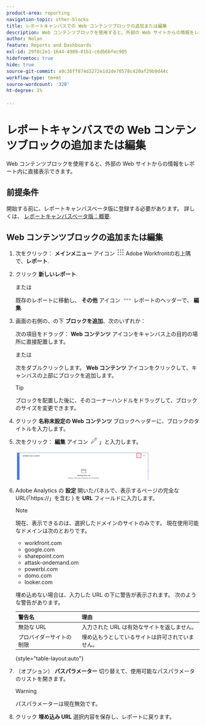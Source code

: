 ```yaml
---
product-area: reporting
navigation-topic: other-blocks
title: レポートキャンバスでの Web コンテンツブロックの追加または編集
description: Web コンテンツブロックを使用すると、外部の Web サイトからの情報をレポート内に直接表示できます。
author: Nolan
feature: Reports and Dashboards
exl-id: 29f0c2e1-1644-4989-81b1-c6db6bfec905
hidefromtoc: true
hide: true
source-git-commit: a9c36ff874d3272e1d2de70578c420af29b9d44c
workflow-type: tm+mt
source-wordcount: '320'
ht-degree: 1%

---
```



# レポートキャンバスでの Web コンテンツブロックの追加または編集

Web コンテンツブロックを使用すると、外部の Web サイトからの情報をレポート内に直接表示できます。

## 前提条件

開始する前に、レポートキャンバスベータ版に登録する必要があります。 詳しくは、 [レポートキャンバスベータ版：概要](/help/quicksilver/product-announcements/betas/canvas-dashboards-beta/reporting-canvas-beta-overview.md).

## Web コンテンツブロックの追加または編集

1. 次をクリック： **メインメニュー** アイコン ![](assets/main-menu-icon.png) Adobe Workfrontの右上隅で、**レポート**.
1. クリック **新しいレポート**.

   または

   既存のレポートに移動し、 **その他** アイコン ![](assets/more-icon-27x15.png) レポートのヘッダーで、 **編集**.

1. 画面の右側の、の下 **ブロックを追加**、次のいずれか：

   次の項目をドラッグ： **Web コンテンツ** アイコンをキャンバス上の目的の場所に直接配置します。

   または

   次をダブルクリックします。 **Web コンテンツ** アイコンをクリックして、キャンバスの上部にブロックを追加します。

   >[!TIP]
   >
   >ブロックを配置した後に、そのコーナーハンドルをドラッグして、ブロックのサイズを変更できます。

1. クリック **名称未設定の Web コンテンツ** ブロックヘッダーに、ブロックのタイトルを入力します。
1. 次をクリック： **編集** アイコン ![](assets/edit-icon.png) 」と入力します。

   ![](assets/web-content-block-header-350x76.png)

1. Adobe Analytics の **設定** 開いたパネルで、表示するページの完全な URL(「https://」を含む ) を **URL** フィールドに入力します。

   >[!NOTE]
   >
   >現在、表示できるのは、選択したドメインのサイトのみです。 現在使用可能なドメインは次のとおりです。
   >   
   >   * workfront.com
   >   * google.com
   >   * sharepoint.com
   >   * attask-ondemand.om
   >   * powerbi.com
   >   * domo.com
   >   * looker.com

   埋め込めない場合は、入力した URL の下に警告が表示されます。 次のような警告があります。

   | 警告名 | 理由 |
   |---|---|
   | 無効な URL | 入力された URL は有効なサイトを返しません。 |
   | プロバイダーサイトの制限 | 埋め込もうとしているサイトは許可されていません。 |

   {style="table-layout:auto"}

1. （オプション） **パスパラメーター** 切り替えて、使用可能なパスパラメータのリストを開きます。

   >[!WARNING]
   >
   >パスパラメーターは現在無効です。

1. クリック **埋め込み URL** 選択内容を保存し、レポートに戻ります。
